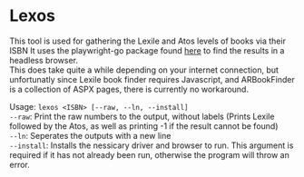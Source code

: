 # Lexos

This tool is used for gathering the Lexile and Atos levels of books via their ISBN
It uses the playwright-go package found [here](https://github.com/playwright-community/playwright-go) to find the results in a headless browser. \
This does take quite a while depending on your internet connection, but unfortunatly since Lexile book finder requires Javascript, and ARBookFinder is a collection of ASPX pages, there is currently no workaround.

Usage: ```lexos <ISBN> [--raw, --ln, --install]``` <br/>
```--raw```: Print the raw numbers to the output, without labels (Prints Lexile followed by the Atos, as well as printing -1 if the result cannot be found) <br/>
```--ln```: Seperates the outputs with a new line <br/>
```--install```: Installs the nessicary driver and browser to run. This argument is required if it has not already been run, otherwise the program will throw an error.
